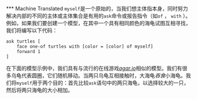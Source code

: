 ﻿*** Machine Translated
`myself`是一个原始的，当我们想主体指本身，同时努力解决内部的不同的主体或主体集合是有用的`ask`命令或报告指令（如`of` ， `with` ）。例如，如果我们要创建一个模型，在其中一个具有相同颜色的海龟试图互相寻找，我们将编写以下代码：



```
ask turtles [
	face one-of turtles with [color = [color] of myself]
	forward 1
]
```


在下面的模型示例中，我们具有与流行的在线游戏[*agar.io*](https://en.wikipedia.org/wiki/Agar.io)相似的模型。我们有很多乌龟代表圆圈，它们随机移动。当两只乌龟互相接触时，大海龟*吞食*小海龟。我们将`myself`用于两个目的：首先比较`ask`语句中的两只海龟，以选择较大的一只，然后将两只海龟的大小相加。